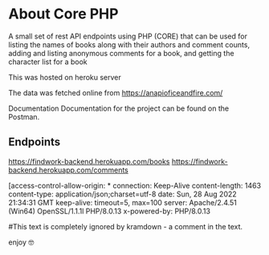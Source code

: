 # About Core PHP
A small set of rest API endpoints using PHP (CORE) that can be used for listing the names of books along with their authors and comment counts, adding and listing anonymous comments for a book, and getting the character list for a book

This was hosted on heroku server

The data was fetched online from https://anapioficeandfire.com/

Documentation
Documentation for the project can be found on the Postman.

## Endpoints 
<!-- get book, authors and comments count -->
https://findwork-backend.herokuapp.com/books
https://findwork-backend.herokuapp.com/comments

[access-control-allow-origin: *
connection: Keep-Alive
content-length: 1463
content-type: application/json;charset=utf-8
date: Sun, 28 Aug 2022 21:34:31 GMT
keep-alive: timeout=5, max=100
server: Apache/2.4.51 (Win64) OpenSSL/1.1.1l PHP/8.0.13
 x-powered-by: PHP/8.0.13 

#This text is completely ignored by kramdown - a comment in the text.

enjoy :nerd_face:
